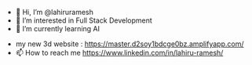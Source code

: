- 👋 Hi, I’m @lahiruramesh
- 👀 I’m interested in Full Stack Development
- 🌱 I’m currently learning AI
<!--- 💞️ I’m looking to collaborate on ... --->
-  my new 3d website : https://master.d2soy1bdcge0bz.amplifyapp.com/
- 📫 How to reach me https://www.linkedin.com/in/lahiru-ramesh/

<!---
lahiruramesh/lahiruramesh is a ✨ special ✨ repository because its `README.md` (this file) appears on your GitHub profile.
You can click the Preview link to take a look at your changes.
--->
